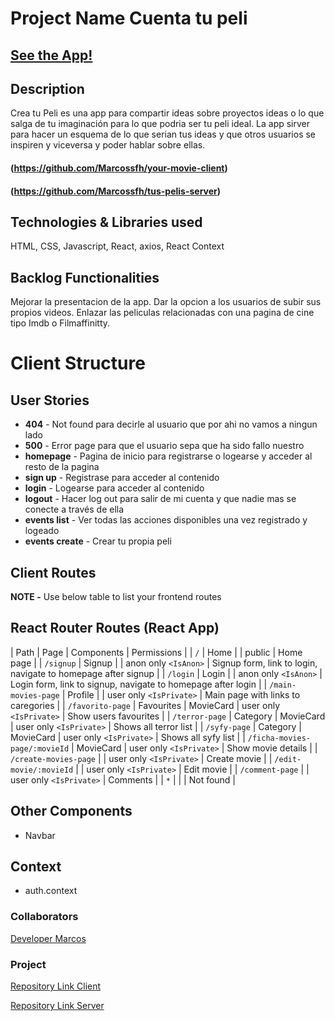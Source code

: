# Project Name Cuenta tu peli

## [See the App!](https://tus-pelis-app.netlify.app)

## Description

Crea tu Peli es una app para compartir ideas sobre proyectos ideas o lo que salga de tu imaginación para lo que podria ser tu peli ideal. La app sirver para hacer un esquema de lo que serian tus ideas y que otros usuarios se inspiren y viceversa y poder hablar sobre ellas.

#### (https://github.com/Marcossfh/your-movie-client)

#### (https://github.com/Marcossfh/tus-pelis-server)

## Technologies & Libraries used

HTML, CSS, Javascript, React, axios, React Context

## Backlog Functionalities

Mejorar la presentacion de la app. Dar la opcion a los usuarios de subir sus propios videos. Enlazar las peliculas relacionadas con una pagina de cine tipo Imdb o Filmaffinitty.

# Client Structure

## User Stories

- **404** - Not found para decirle al usuario que por ahi no vamos a ningun lado
- **500** - Error page para que el usuario sepa que ha sido fallo nuestro
- **homepage** - Pagina de inicio para registrarse o logearse y acceder al resto de la pagina
- **sign up** - Registrase para acceder al contenido
- **login** - Logearse para acceder al contenido
- **logout** - Hacer log out para salir de mi cuenta y que nadie mas se conecte a través de ella
- **events list** - Ver todas las acciones disponibles una vez registrado y logeado
- **events create** - Crear tu propia peli

## Client Routes

**NOTE -** Use below table to list your frontend routes

## React Router Routes (React App)

| Path                          | Page       | Components              | Permissions             | 
| `/`                           | Home       |                         | public                  | Home page                                                     |
| `/signup`                     | Signup     |                         | anon only `<IsAnon>`    | Signup form, link to login, navigate to homepage after signup |
| `/login`                      | Login      |                         | anon only `<IsAnon>`    | Login form, link to signup, navigate to homepage after login  |
| `/main-movies-page`           | Profile    |                         | user only `<IsPrivate>` | Main page with links to caregories                            |
| `/favorito-page`              | Favourites | MovieCard               | user only `<IsPrivate>` | Show users favourites                                         |
| `/terror-page`                | Category   | MovieCard               | user only `<IsPrivate>` | Shows all terror list                                         |
| `/syfy-page`                  | Category   | MovieCard               | user only `<IsPrivate>` | Shows all syfy list                                           |
| `/ficha-movies-page/:movieId` | MovieCard  | user only `<IsPrivate>` | Show movie details      |
| `/create-movies-page`         |            | user only `<IsPrivate>` | Create movie            |
| `/edit-movie/:movieId`        |            | user only `<IsPrivate>` | Edit movie              |
| `/comment-page`               |            | user only `<IsPrivate>` | Comments                |
| `*`                           |            |                         | Not found               |

## Other Components

- Navbar

## Context

- auth.context

### Collaborators

[Developer Marcos](https://github.com/Marcossfh)

### Project

[Repository Link Client](https://github.com/Marcossfh/your-movie-client)

[Repository Link Server](https://github.com/Marcossfh/tus-pelis-server)

